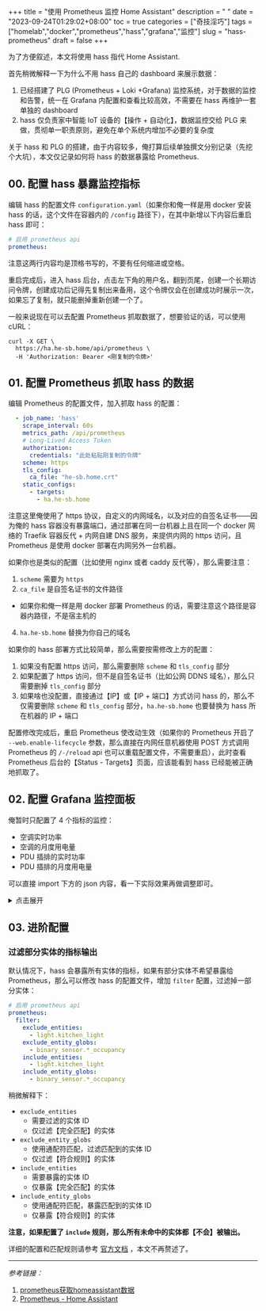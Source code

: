 +++
title = "使用 Prometheus 监控 Home Assistant"
description = " "
date = "2023-09-24T01:29:02+08:00"
toc = true
categories = ["奇技淫巧"]
tags = ["homelab","docker","prometheus","hass","grafana","监控"]
slug = "hass-prometheus"
draft = false
+++

为了方便叙述，本文将使用 hass 指代 Home Assistant.

首先稍微解释一下为什么不用 hass 自己的 dashboard 来展示数据：

1. 已经搭建了 PLG (Prometheus + Loki +Grafana)  监控系统，对于数据的监控和告警，统一在 Grafana 内配置和查看比较高效，不需要在 hass 再维护一套单独的 dashboard
2. hass 仅负责家中智能 IoT 设备的【操作 + 自动化】，数据监控交给 PLG 来做，贯彻单一职责原则，避免在单个系统内增加不必要的复杂度

关于 hass 和 PLG 的搭建，由于内容较多，俺打算后续单独撰文分别记录（先挖个大坑），本文仅记录如何将 hass 的数据暴露给 Prometheus.

## 00. 配置 hass 暴露监控指标

编辑 hass 的配置文件 `configuration.yaml`（如果你和俺一样是用 docker 安装 hass 的话，这个文件在容器内的 `/config` 路径下），在其中新增以下内容后重启 hass 即可：

```yaml
# 启用 prometheus api
prometheus:
```

注意这两行内容均是顶格书写的，不要有任何缩进或空格。

重启完成后，进入 hass 后台，点击左下角的用户名，翻到页尾，创建一个长期访问令牌，创建成功后记得先复制出来备用，这个令牌仅会在创建成功时展示一次，如果忘了复制，就只能删掉重新创建一个了。

一般来说现在可以去配置 Prometheus 抓取数据了，想要验证的话，可以使用 cURL：

```shell
curl -X GET \
  https://ha.he-sb.home/api/prometheus \
  -H 'Authorization: Bearer <刚复制的令牌>'
```

## 01. 配置 Prometheus 抓取 hass 的数据

编辑 Prometheus 的配置文件，加入抓取 hass 的配置：

```yaml
  - job_name: 'hass'
    scrape_interval: 60s
    metrics_path: /api/prometheus
    # Long-Lived Access Token
    authorization:
      credentials: "此处粘贴刚复制的令牌"
    scheme: https
    tls_config:
      ca_file: "he-sb.home.crt"
    static_configs:
      - targets:
        - ha.he-sb.home
```

注意这里俺使用了 https 协议，自定义的内网域名，以及对应的自签名证书——因为俺的 hass 容器没有暴露端口，通过部署在同一台机器上且在同一个 docker 网络的 Traefik 容器反代 + 内网自建 DNS 服务，来提供内网的 https 访问，且 Prometheus 是使用 docker 部署在内网另外一台机器。

如果你也是类似的配置（比如使用 nginx 或者 caddy 反代等），那么需要注意：

1. `scheme` 需要为 `https`
2. `ca_file` 是自签名证书的文件路径
  - 如果你和俺一样是用 docker 部署 Prometheus 的话，需要注意这个路径是容器内路径，不是宿主机的
4. `ha.he-sb.home` 替换为你自己的域名

如果你的 hass 部署方式比较简单，那么需要按需修改上方的配置：

1. 如果没有配置 https 访问，那么需要删除 `scheme` 和 `tls_config` 部分
2. 如果配置了 https 访问，但不是自签名证书（比如公网 DDNS 域名），那么只需要删掉 `tls_config` 部分
3. 如果啥也没配置，直接通过【IP】或【IP + 端口】方式访问 hass 的，那么不仅需要删除 `scheme` 和 `tls_config` 部分，`ha.he-sb.home` 也要替换为 hass 所在机器的 IP + 端口

配置修改完成后，重启 Prometheus 使改动生效（如果你的 Prometheus 开启了 `--web.enable-lifecycle` 参数，那么直接在内网任意机器使用 POST 方式调用 Prometheus 的 `/-/reload` api 也可以重载配置文件，不需要重启），此时查看 Prometheus 后台的【Status - Targets】页面，应该能看到 hass 已经能被正确地抓取了。

## 02. 配置 Grafana 监控面板

俺暂时只配置了 4 个指标的监控：

- 空调实时功率
- 空调的月度用电量
- PDU 插排的实时功率
- PDU 插排的月度用电量

可以直接 import 下方的 json 内容，看一下实际效果再做调整即可。

<details>
<summary>
点击展开
</summary>

```json
{
  "__inputs": [
    {
      "name": "DS_PROMETHEUS",
      "label": "Prometheus",
      "description": "",
      "type": "datasource",
      "pluginId": "prometheus",
      "pluginName": "Prometheus"
    }
  ],
  "__elements": {},
  "__requires": [
    {
      "type": "grafana",
      "id": "grafana",
      "name": "Grafana",
      "version": "10.1.1"
    },
    {
      "type": "datasource",
      "id": "prometheus",
      "name": "Prometheus",
      "version": "1.0.0"
    },
    {
      "type": "panel",
      "id": "stat",
      "name": "Stat",
      "version": ""
    },
    {
      "type": "panel",
      "id": "timeseries",
      "name": "Time series",
      "version": ""
    }
  ],
  "annotations": {
    "list": [
      {
        "builtIn": 1,
        "datasource": {
          "type": "grafana",
          "uid": "-- Grafana --"
        },
        "enable": true,
        "hide": true,
        "iconColor": "rgba(0, 211, 255, 1)",
        "name": "Annotations & Alerts",
        "type": "dashboard"
      }
    ]
  },
  "editable": true,
  "fiscalYearStartMonth": 0,
  "graphTooltip": 0,
  "id": null,
  "links": [],
  "liveNow": false,
  "panels": [
    {
      "datasource": {
        "type": "prometheus",
        "uid": "${DS_PROMETHEUS}"
      },
      "fieldConfig": {
        "defaults": {
          "color": {
            "mode": "thresholds"
          },
          "mappings": [],
          "thresholds": {
            "mode": "absolute",
            "steps": [
              {
                "color": "green",
                "value": null
              }
            ]
          },
          "unit": "watt"
        },
        "overrides": []
      },
      "gridPos": {
        "h": 7,
        "w": 3,
        "x": 0,
        "y": 0
      },
      "id": 2,
      "options": {
        "colorMode": "value",
        "graphMode": "area",
        "justifyMode": "auto",
        "orientation": "auto",
        "reduceOptions": {
          "calcs": [
            "lastNotNull"
          ],
          "fields": "",
          "values": false
        },
        "textMode": "auto"
      },
      "pluginVersion": "10.1.1",
      "targets": [
        {
          "datasource": {
            "type": "prometheus",
            "uid": "${DS_PROMETHEUS}"
          },
          "editorMode": "code",
          "expr": "homeassistant_sensor_power_w{entity=\"sensor.lumi_mcn02_f582_electric_power\",friendly_name=\"客厅空调 功率\"}",
          "instant": false,
          "legendFormat": "__auto",
          "range": true,
          "refId": "A"
        }
      ],
      "title": "客厅空调 功率",
      "transparent": true,
      "type": "stat"
    },
    {
      "datasource": {
        "type": "prometheus",
        "uid": "${DS_PROMETHEUS}"
      },
      "fieldConfig": {
        "defaults": {
          "color": {
            "mode": "thresholds"
          },
          "mappings": [],
          "thresholds": {
            "mode": "absolute",
            "steps": [
              {
                "color": "green",
                "value": null
              },
              {
                "color": "yellow",
                "value": 100
              },
              {
                "color": "red",
                "value": 150
              }
            ]
          },
          "unit": "watt"
        },
        "overrides": []
      },
      "gridPos": {
        "h": 7,
        "w": 3,
        "x": 3,
        "y": 0
      },
      "id": 1,
      "options": {
        "colorMode": "value",
        "graphMode": "area",
        "justifyMode": "auto",
        "orientation": "auto",
        "reduceOptions": {
          "calcs": [
            "lastNotNull"
          ],
          "fields": "",
          "values": false
        },
        "textMode": "auto"
      },
      "pluginVersion": "10.1.1",
      "targets": [
        {
          "datasource": {
            "type": "prometheus",
            "uid": "${DS_PROMETHEUS}"
          },
          "editorMode": "code",
          "expr": "homeassistant_sensor_power_w{entity=\"sensor.cuco_v3_682d_electric_power\",friendly_name=\"PDU 功率\"}",
          "instant": false,
          "legendFormat": "__auto",
          "range": true,
          "refId": "A"
        }
      ],
      "title": "PDU 功率",
      "transparent": true,
      "type": "stat"
    },
    {
      "datasource": {
        "type": "prometheus",
        "uid": "${DS_PROMETHEUS}"
      },
      "fieldConfig": {
        "defaults": {
          "color": {
            "mode": "thresholds"
          },
          "decimals": 1,
          "mappings": [],
          "thresholds": {
            "mode": "absolute",
            "steps": [
              {
                "color": "green",
                "value": null
              },
              {
                "color": "#EAB839",
                "value": 50
              }
            ]
          },
          "unit": "kwatth"
        },
        "overrides": []
      },
      "gridPos": {
        "h": 7,
        "w": 3,
        "x": 6,
        "y": 0
      },
      "id": 4,
      "options": {
        "colorMode": "value",
        "graphMode": "none",
        "justifyMode": "auto",
        "orientation": "auto",
        "reduceOptions": {
          "calcs": [
            "lastNotNull"
          ],
          "fields": "",
          "values": false
        },
        "textMode": "auto"
      },
      "pluginVersion": "10.1.1",
      "targets": [
        {
          "datasource": {
            "type": "prometheus",
            "uid": "${DS_PROMETHEUS}"
          },
          "editorMode": "code",
          "expr": "homeassistant_sensor_energy_kwh{entity=\"sensor.lumi_mcn02_f582_power_cost_month\",friendly_name=\"客厅空调 空调 power_cost_month\"}",
          "instant": false,
          "legendFormat": "__auto",
          "range": true,
          "refId": "A"
        }
      ],
      "title": "月用电量 - 客厅空调",
      "transparent": true,
      "type": "stat"
    },
    {
      "datasource": {
        "type": "prometheus",
        "uid": "${DS_PROMETHEUS}"
      },
      "fieldConfig": {
        "defaults": {
          "color": {
            "mode": "thresholds"
          },
          "decimals": 1,
          "mappings": [],
          "thresholds": {
            "mode": "absolute",
            "steps": [
              {
                "color": "green",
                "value": null
              },
              {
                "color": "#EAB839",
                "value": 70
              }
            ]
          },
          "unit": "kwatth"
        },
        "overrides": []
      },
      "gridPos": {
        "h": 7,
        "w": 3,
        "x": 9,
        "y": 0
      },
      "id": 3,
      "options": {
        "colorMode": "value",
        "graphMode": "none",
        "justifyMode": "auto",
        "orientation": "auto",
        "reduceOptions": {
          "calcs": [
            "lastNotNull"
          ],
          "fields": "",
          "values": false
        },
        "textMode": "auto"
      },
      "pluginVersion": "10.1.1",
      "targets": [
        {
          "datasource": {
            "type": "prometheus",
            "uid": "${DS_PROMETHEUS}"
          },
          "editorMode": "code",
          "expr": "homeassistant_sensor_energy_kwh{entity=\"sensor.cuco_v3_682d_power_cost_month\",friendly_name=\"PDU Switch power_cost_month\"}",
          "instant": false,
          "legendFormat": "__auto",
          "range": true,
          "refId": "A"
        }
      ],
      "title": "月用电量 - PDU",
      "transparent": true,
      "type": "stat"
    },
    {
      "datasource": {
        "type": "prometheus",
        "uid": "${DS_PROMETHEUS}"
      },
      "fieldConfig": {
        "defaults": {
          "color": {
            "mode": "palette-classic"
          },
          "custom": {
            "axisCenteredZero": false,
            "axisColorMode": "text",
            "axisLabel": "",
            "axisPlacement": "auto",
            "barAlignment": 0,
            "drawStyle": "line",
            "fillOpacity": 0,
            "gradientMode": "none",
            "hideFrom": {
              "legend": false,
              "tooltip": false,
              "viz": false
            },
            "insertNulls": false,
            "lineInterpolation": "linear",
            "lineWidth": 1,
            "pointSize": 5,
            "scaleDistribution": {
              "type": "linear"
            },
            "showPoints": "auto",
            "spanNulls": false,
            "stacking": {
              "group": "A",
              "mode": "none"
            },
            "thresholdsStyle": {
              "mode": "off"
            }
          },
          "mappings": [],
          "thresholds": {
            "mode": "absolute",
            "steps": [
              {
                "color": "green",
                "value": null
              },
              {
                "color": "red",
                "value": 80
              }
            ]
          },
          "unit": "watt"
        },
        "overrides": []
      },
      "gridPos": {
        "h": 7,
        "w": 12,
        "x": 0,
        "y": 7
      },
      "id": 5,
      "options": {
        "legend": {
          "calcs": [],
          "displayMode": "list",
          "placement": "bottom",
          "showLegend": true
        },
        "tooltip": {
          "mode": "single",
          "sort": "none"
        }
      },
      "targets": [
        {
          "datasource": {
            "type": "prometheus",
            "uid": "${DS_PROMETHEUS}"
          },
          "editorMode": "code",
          "expr": "homeassistant_sensor_power_w{entity=\"sensor.cuco_v3_682d_electric_power\",friendly_name=\"PDU 功率\"}",
          "instant": false,
          "legendFormat": "PDU",
          "range": true,
          "refId": "A"
        }
      ],
      "title": "PDU 功率",
      "transparent": true,
      "type": "timeseries"
    }
  ],
  "refresh": "1m",
  "schemaVersion": 38,
  "style": "dark",
  "tags": [],
  "templating": {
    "list": []
  },
  "time": {
    "from": "now-6h",
    "to": "now"
  },
  "timepicker": {},
  "timezone": "",
  "title": "hass",
  "uid": "b24eaa87-7074-4897-9986-fd99e6a83290",
  "version": 3,
  "weekStart": ""
}
```

</details>

## 03. 进阶配置

### 过滤部分实体的指标输出

默认情况下，hass 会暴露所有实体的指标，如果有部分实体不希望暴露给 Prometheus，那么可以修改 hass 的配置文件，增加 `filter` 配置，过滤掉一部分实体：

```yaml
# 启用 prometheus api
prometheus:
  filter:
    exclude_entities:
      - light.kitchen_light
    exclude_entity_globs:
      - binary_sensor.*_occupancy
    include_entities:
      - light.kitchen_light
    include_entity_globs:
      - binary_sensor.*_occupancy
```

稍微解释下：

- `exclude_entities`
  - 需要过滤的实体 ID
  - 仅过滤【完全匹配】的实体
- `exclude_entity_globs`
  - 使用通配符匹配，过滤匹配到的实体 ID
  - 仅过滤【符合规则】的实体
- `include_entities`
  - 需要暴露的实体 ID
  - 仅暴露【完全匹配】的实体
- `include_entity_globs`
  - 使用通配符匹配，暴露匹配到的实体 ID
  - 仅暴露【符合规则】的实体

**注意，如果配置了 `include` 规则，那么所有未命中的实体都【不会】被输出。**

详细的配置和匹配规则请参考 [官方文档](https://www.home-assistant.io/integrations/prometheus/) ，本文不再赘述了。

---

*参考链接：*
1. [prometheus获取homeassistant数据](https://www.bboy.app/2023/04/13/prometheus%E8%8E%B7%E5%8F%96homeassistant%E6%95%B0%E6%8D%AE/)
2. [Prometheus - Home Assistant](https://www.home-assistant.io/integrations/prometheus/)
